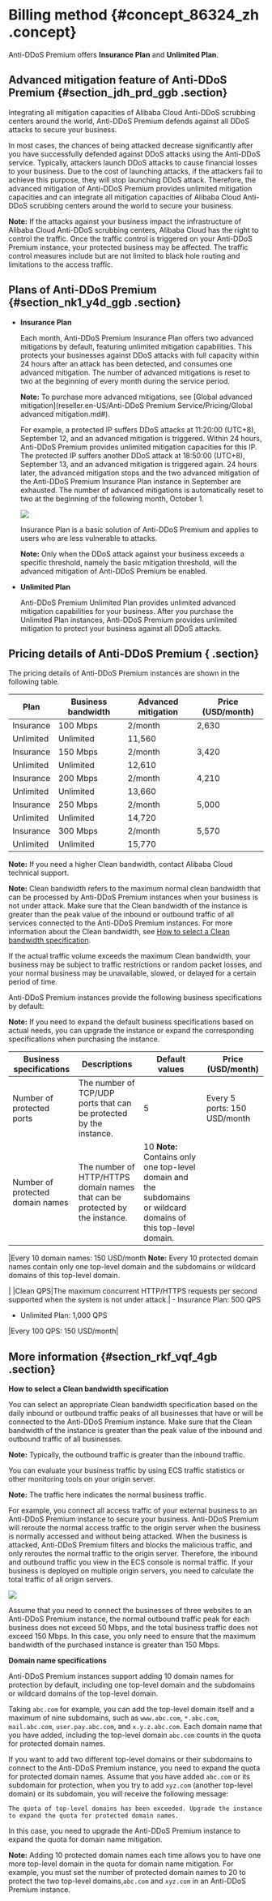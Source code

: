 # Billing method {#concept_86324_zh .concept}

Anti-DDoS Premium offers **Insurance Plan** and **Unlimited Plan**.

## Advanced mitigation feature of Anti-DDoS Premium {#section_jdh_prd_ggb .section}

Integrating all mitigation capacities of Alibaba Cloud Anti-DDoS scrubbing centers around the world, Anti-DDoS Premium defends against all DDoS attacks to secure your business.

In most cases, the chances of being attacked decrease significantly after you have successfully defended against DDoS attacks using the Anti-DDoS service. Typically, attackers launch DDoS attacks to cause financial losses to your business. Due to the cost of launching attacks, if the attackers fail to achieve this purpose, they will stop launching DDoS attack. Therefore, the advanced mitigation of Anti-DDoS Premium provides unlimited mitigation capacities and can integrate all mitigation capacities of Alibaba Cloud Anti-DDoS scrubbing centers around the world to secure your business.

**Note:** If the attacks against your business impact the infrastructure of Alibaba Cloud Anti-DDoS scrubbing centers, Alibaba Cloud has the right to control the traffic. Once the traffic control is triggered on your Anti-DDoS Premium instance, your protected business may be affected. The traffic control measures include but are not limited to black hole routing and limitations to the access traffic.

## Plans of Anti-DDoS Premium {#section_nk1_y4d_ggb .section}

-   **Insurance Plan** 

    Each month, Anti-DDoS Premium Insurance Plan offers two advanced mitigations by default, featuring unlimited mitigation capabilities. This protects your businesses against DDoS attacks with full capacity within 24 hours after an attack has been detected, and consumes one advanced mitigation. The number of advanced mitigations is reset to two at the beginning of every month during the service period.

    **Note:** To purchase more advanced mitigations, see [Global advanced mitigation](reseller.en-US/Anti-DDoS Premium Service/Pricing/Global advanced mitigation.md#).

    For example, a protected IP suffers DDoS attacks at 11:20:00 \(UTC+8\), September 12, and an advanced mitigation is triggered. Within 24 hours, Anti-DDoS Premium provides unlimited mitigation capacities for this IP. The protected IP suffers another DDoS attack at 18:50:00 \(UTC+8\), September 13, and an advanced mitigation is triggered again. 24 hours later, the advanced mitigation stops and the two advanced mitigation of the Anti-DDoS Premium Insurance Plan instance in September are exhausted. The number of advanced mitigations is automatically reset to two at the beginning of the following month, October 1.

    ![](http://static-aliyun-doc.oss-cn-hangzhou.aliyuncs.com/assets/img/79667/155644668435184_en-US.png)

    Insurance Plan is a basic solution of Anti-DDoS Premium and applies to users who are less vulnerable to attacks.

    **Note:** Only when the DDoS attack against your business exceeds a specific threshold, namely the basic mitigation threshold, will the advanced mitigation of Anti-DDoS Premium be enabled.

-   **Unlimited Plan** 

    Anti-DDoS Premium Unlimited Plan provides unlimited advanced mitigation capabilities for your business. After you purchase the Unlimited Plan instances, Anti-DDoS Premium provides unlimited mitigation to protect your business against all DDoS attacks.


## Pricing details of Anti-DDoS Premium { .section}

The pricing details of Anti-DDoS Premium instances are shown in the following table.

|Plan|Business bandwidth|Advanced mitigation|Price \(USD/month\)|
|----|------------------|-------------------|-------------------|
|Insurance|100 Mbps|2/month|2,630|
|Unlimited|Unlimited|11,560|
|Insurance|150 Mbps|2/month|3,420|
|Unlimited|Unlimited|12,610|
|Insurance|200 Mbps|2/month|4,210|
|Unlimited|Unlimited|13,660|
|Insurance|250 Mbps|2/month|5,000|
|Unlimited|Unlimited|14,720|
|Insurance|300 Mbps|2/month|5,570|
|Unlimited|Unlimited|15,770|

**Note:** If you need a higher Clean bandwidth, contact Alibaba Cloud technical support.

**Note:** Clean bandwidth refers to the maximum normal clean bandwidth that can be processed by Anti-DDoS Premium instances when your business is not under attack. Make sure that the Clean bandwidth of the instance is greater than the peak value of the inbound or outbound traffic of all services connected to the Anti-DDoS Premium instances. For more information about the Clean bandwidth, see [How to select a Clean bandwidth specification](#section_rkf_vqf_4gb).

If the actual traffic volume exceeds the maximum Clean bandwidth, your business may be subject to traffic restrictions or random packet losses, and your normal business may be unavailable, slowed, or delayed for a certain period of time.

Anti-DDoS Premium instances provide the following business specifications by default:

**Note:** If you need to expand the default business specifications based on actual needs, you can upgrade the instance or expand the corresponding specifications when purchasing the instance.

|Business specifications|Descriptions|Default values|Price \(USD/month\)|
|-----------------------|------------|--------------|-------------------|
|Number of protected ports|The number of TCP/UDP ports that can be protected by the instance.|5|Every 5 ports: 150 USD/month|
|Number of protected domain names|The number of HTTP/HTTPS domain names that can be protected by the instance.|10 **Note:** Contains only one top-level domain and the subdomains or wildcard domains of this top-level domain.

 |Every 10 domain names: 150 USD/month **Note:** Every 10 protected domain names contain only one top-level domain and the subdomains or wildcard domains of this top-level domain.

 |
|Clean QPS|The maximum concurrent HTTP/HTTPS requests per second supported when the system is not under attack.| -   Insurance Plan: 500 QPS
-   Unlimited Plan: 1,000 QPS

 |Every 100 QPS: 150 USD/month|

## More information {#section_rkf_vqf_4gb .section}

**How to select a Clean bandwidth specification**

You can select an appropriate Clean bandwidth specification based on the daily inbound or outbound traffic peaks of all businesses that have or will be connected to the Anti-DDoS Premium instance. Make sure that the Clean bandwidth of the instance is greater than the peak value of the inbound and outbound traffic of all businesses.

**Note:** Typically, the outbound traffic is greater than the inbound traffic.

You can evaluate your business traffic by using ECS traffic statistics or other monitoring tools on your origin server.

**Note:** The traffic here indicates the normal business traffic.

For example, you connect all access traffic of your external business to an Anti-DDoS Premium instance to secure your business. Anti-DDoS Premium will reroute the normal access traffic to the origin server when the business is normally accessed and without being attacked. When the business is attacked, Anti-DDoS Premium filters and blocks the malicious traffic, and only reroutes the normal traffic to the origin server. Therefore, the inbound and outbound traffic you view in the ECS console is normal traffic. If your business is deployed on multiple origin servers, you need to calculate the total traffic of all origin servers.

![](http://static-aliyun-doc.oss-cn-hangzhou.aliyuncs.com/assets/img/79667/155644668638045_en-US.png)

Assume that you need to connect the businesses of three websites to an Anti-DDoS Premium instance, the normal outbound traffic peak for each business does not exceed 50 Mbps, and the total business traffic does not exceed 150 Mbps. In this case, you only need to ensure that the maximum bandwidth of the purchased instance is greater than 150 Mbps.

**Domain name specifications**

Anti-DDoS Premium instances support adding 10 domain names for protection by default, including one top-level domain and the subdomains or wildcard domains of the top-level domain.

Taking `abc.com` for example, you can add the top-level domain itself and a maximum of nine subdomains, such as `www.abc.com`, `*.abc.com`, `mail.abc.com`, `user.pay.abc.com`, and `x.y.z.abc.com`. Each domain name that you have added, including the top-level domain `abc.com` counts in the quota for protected domain names.

If you want to add two different top-level domains or their subdomains to connect to the Anti-DDoS Premium instance, you need to expand the quota for protected domain names. Assume that you have added `abc.com` or its subdomain for protection, when you try to add `xyz.com` \(another top-level domain\) or its subdomain, you will receive the following message:

```
The quota of top-level domains has been exceeded. Upgrade the instance to expand the quota for protected domain names.
```

In this case, you need to upgrade the Anti-DDoS Premium instance to expand the quota for domain name mitigation.

**Note:** Adding 10 protected domain names each time allows you to have one more top-level domain in the quota for domain name mitigation. For example, you must set the number of protected domain names to 20 to protect the two top-level domains,`abc.com` and `xyz.com` in an Anti-DDoS Premium instance.

